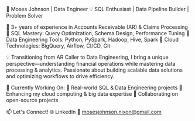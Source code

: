 🚀 Moses Johnson | Data Engineer
💡 SQL Enthusiast | Data Pipeline Builder | Problem Solver

🔹 3+ years of experience in Accounts Receivable (AR) & Claims Processing
🔹 SQL Mastery: Query Optimization, Schema Design, Performance Tuning
🔹 Data Engineering Tools: Python, PySpark, Hadoop, Hive, Spark
🔹 Cloud Technologies: BigQuery, Airflow, CI/CD, Git

💡 Transitioning from AR Caller to Data Engineering, I bring a unique perspective—understanding financial operations while mastering data processing & analytics. Passionate about building scalable data solutions and optimizing workflows to drive efficiency.

📌 Currently Working On:
🔹 Real-world SQL & Data Engineering projects
🔹 Enhancing my cloud computing & big data expertise
🔹 Collaborating on open-source projects

📫 Let's Connect!
🌐 LinkedIn
📩 mosesjohnson.nixon@gmail.com
<!---
mosesjohnson0104/mosesjohnson0104 is a ✨ special ✨ repository because its `README.md` (this file) appears on your GitHub profile.
You can click the Preview link to take a look at your changes.
--->
